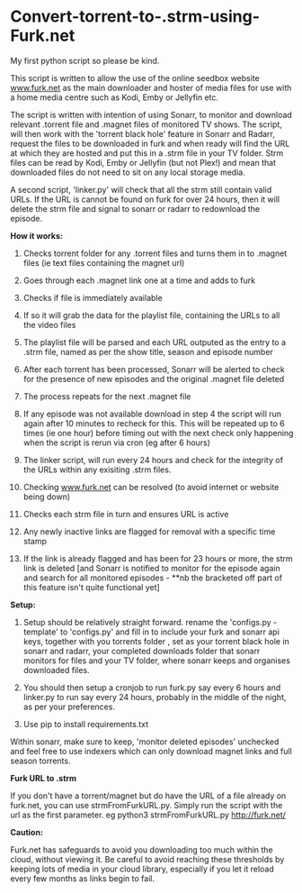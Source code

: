 # Convert-torrent-to-.strm-using-Furk.net

My first python script so please be kind.

This script is written to allow the use of the online seedbox website www.furk.net as the main downloader and hoster of media files for use with a home media centre such as Kodi, Emby or Jellyfin etc.

The script is written with intention of using Sonarr, to monitor and download relevant .torrent file and .magnet files of monitored TV shows. The script, will then work with the 'torrent black hole' feature in Sonarr and Radarr, request the files to be downloaded in furk and when ready will find the URL at which they are hosted and put this in a .strm file in your TV folder. Strm files can be read by Kodi, Emby or Jellyfin (but not Plex!) and mean that downloaded files do not need to sit on any local storage media.

A second script, 'linker.py' will check that all the strm still contain valid URLs. If the URL is cannot be found on furk for over 24 hours, then it will delete the strm file and signal to sonarr or radarr to redownload the episode.


<b>How it works:</b>

1. Checks torrent folder for any .torrent files and turns them in to .magnet files (ie text files containing the magnet url)
2. Goes through each .magnet link one at a time and adds to furk
3. Checks if file is immediately available
4. If so it will grab the data for the playlist file, containing the URLs to all the video files
5. The playlist file will be parsed and each URL outputed as the entry to a .strm file, named as per the show title, season and episode number
6. After each torrent has been processed, Sonarr will be alerted to check for the presence of new episodes and the original .magnet file deleted
7. The process repeats for the next .magnet file
8. If any episode was not available download in step 4 the script will run again after 10 minutes to recheck for this. This will be repeated up to 6 times (ie one hour) before timing out with the next check only happening when the script is rerun via cron (eg after 6 hours)

9. The linker script, will run every 24 hours and check for the integrity of the URLs within any exisiting .strm files.
10. Checking www.furk.net can be resolved (to avoid internet or website being down)
11. Checks each strm file in turn and ensures URL is active
12. Any newly inactive links are flagged for removal with a specific time stamp
13. If the link is already flagged and has been for 23 hours or more, the strm link is deleted [and Sonarr is notified to monitor for the episode again and search for all monitored episodes - **nb the bracketed off part of this feature isn't quite functional yet]

<b>Setup:</b>

1. Setup should be relatively straight forward. rename the 'configs.py - template' to 'configs.py' and fill in to include your furk and sonarr api keys, together with you torrents folder , set as your torrent black hole in sonarr and radarr, your completed downloads folder that sonarr monitors for files and your TV folder, where sonarr keeps and organises downloaded files.

2. You should then setup a cronjob to run furk.py say every 6 hours and linker.py to run say every 24 hours, probably in the middle of the night, as per your preferences.

3. Use pip to install requirements.txt

Within sonarr, make sure to keep, 'monitor deleted episodes' unchecked and feel free to use indexers which can only download magnet links and full season torrents.

<b>Furk URL to .strm</b>

If you don't have a torrent/magnet but do have the URL of a file already on furk.net, you can use strmFromFurkURL.py. Simply run the script with the url as the first parameter. eg python3 strmFromFurkURL.py http://furk.net/<SOME FURK URL>

<b>Caution:</b>

Furk.net has safeguards to avoid you downloading too much within the cloud, without viewing it. Be careful to avoid reaching these thresholds by keeping lots of media in your cloud library, especially if you let it reload every few months as links begin to fail.
